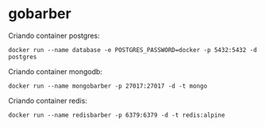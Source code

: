 # gobarber

Criando container postgres:

```shell
docker run --name database -e POSTGRES_PASSWORD=docker -p 5432:5432 -d postgres
```

Criando container mongodb:

```shell
docker run --name mongobarber -p 27017:27017 -d -t mongo
```

Criando container redis:

```shell
docker run --name redisbarber -p 6379:6379 -d -t redis:alpine
```

